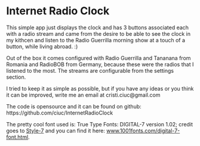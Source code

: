  <h1>Internet Radio Clock</h1>
<p>This simple app just displays the clock and has 3 buttons associated each with a radio stream and came from the desire to be able to see the clock in  my kithcen and listen to the Radio Guerrilla morning show at a touch of a button, while living abroad. :)</p>
<p>Out of the box it comes configured with Radio Guerrilla and Tananana from Romania and RadioBOB from Germany, because these were the radios that I listened to the most. The streams are configurable from the settings section.</p>
<p>I tried to keep it as simple as possible, but if you have any ideas or you think it can be improved, write me an email at cristi.ciuc@gmail.com</p>
<p>The code is opensource and it can be found on github: https://github.com/ciuc/InternetRadioClock</p>
<p>The pretty cool font used is: True Type Fonts: DIGITAL-7 version 1.02; credit goes to <a href="http://www.styleseven.com">Style-7</a> and you can find it here: <a href="http://www.1001fonts.com/digital-7-font.html">www.1001fonts.com/digital-7-font.html</a>.</p>